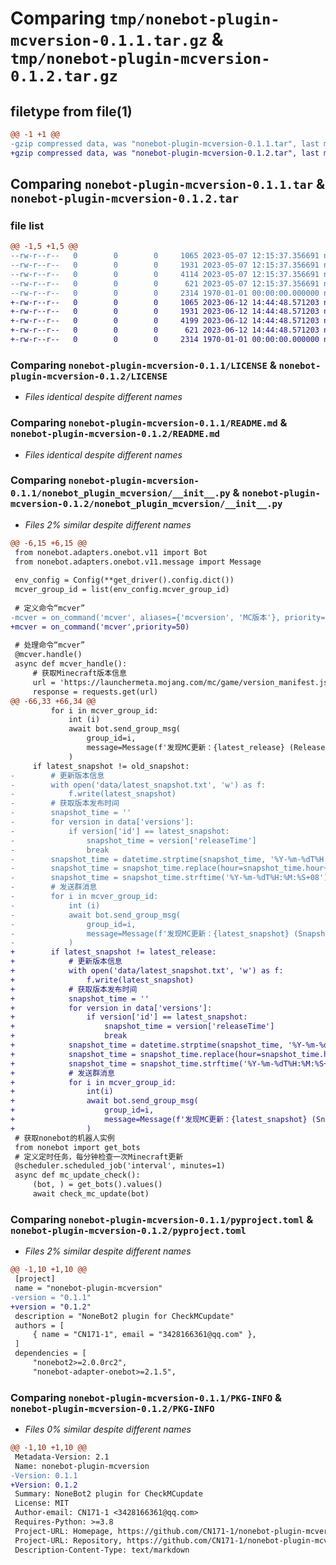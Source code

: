 # Comparing `tmp/nonebot-plugin-mcversion-0.1.1.tar.gz` & `tmp/nonebot-plugin-mcversion-0.1.2.tar.gz`

## filetype from file(1)

```diff
@@ -1 +1 @@
-gzip compressed data, was "nonebot-plugin-mcversion-0.1.1.tar", last modified: Sun May  7 12:15:47 2023, max compression
+gzip compressed data, was "nonebot-plugin-mcversion-0.1.2.tar", last modified: Mon Jun 12 14:44:59 2023, max compression
```

## Comparing `nonebot-plugin-mcversion-0.1.1.tar` & `nonebot-plugin-mcversion-0.1.2.tar`

### file list

```diff
@@ -1,5 +1,5 @@
--rw-r--r--   0        0        0     1065 2023-05-07 12:15:37.356691 nonebot-plugin-mcversion-0.1.1/LICENSE
--rw-r--r--   0        0        0     1931 2023-05-07 12:15:37.356691 nonebot-plugin-mcversion-0.1.1/README.md
--rw-r--r--   0        0        0     4114 2023-05-07 12:15:37.356691 nonebot-plugin-mcversion-0.1.1/nonebot_plugin_mcversion/__init__.py
--rw-r--r--   0        0        0      621 2023-05-07 12:15:37.356691 nonebot-plugin-mcversion-0.1.1/pyproject.toml
--rw-r--r--   0        0        0     2314 1970-01-01 00:00:00.000000 nonebot-plugin-mcversion-0.1.1/PKG-INFO
+-rw-r--r--   0        0        0     1065 2023-06-12 14:44:48.571203 nonebot-plugin-mcversion-0.1.2/LICENSE
+-rw-r--r--   0        0        0     1931 2023-06-12 14:44:48.571203 nonebot-plugin-mcversion-0.1.2/README.md
+-rw-r--r--   0        0        0     4199 2023-06-12 14:44:48.571203 nonebot-plugin-mcversion-0.1.2/nonebot_plugin_mcversion/__init__.py
+-rw-r--r--   0        0        0      621 2023-06-12 14:44:48.571203 nonebot-plugin-mcversion-0.1.2/pyproject.toml
+-rw-r--r--   0        0        0     2314 1970-01-01 00:00:00.000000 nonebot-plugin-mcversion-0.1.2/PKG-INFO
```

### Comparing `nonebot-plugin-mcversion-0.1.1/LICENSE` & `nonebot-plugin-mcversion-0.1.2/LICENSE`

 * *Files identical despite different names*

### Comparing `nonebot-plugin-mcversion-0.1.1/README.md` & `nonebot-plugin-mcversion-0.1.2/README.md`

 * *Files identical despite different names*

### Comparing `nonebot-plugin-mcversion-0.1.1/nonebot_plugin_mcversion/__init__.py` & `nonebot-plugin-mcversion-0.1.2/nonebot_plugin_mcversion/__init__.py`

 * *Files 2% similar despite different names*

```diff
@@ -6,15 +6,15 @@
 from nonebot.adapters.onebot.v11 import Bot
 from nonebot.adapters.onebot.v11.message import Message
 
 env_config = Config(**get_driver().config.dict())
 mcver_group_id = list(env_config.mcver_group_id)
 
 # 定义命令“mcver”
-mcver = on_command('mcver', aliases={'mcversion', 'MC版本'}, priority=50)
+mcver = on_command('mcver',priority=50)
 
 # 处理命令“mcver”
 @mcver.handle()
 async def mcver_handle():
     # 获取Minecraft版本信息
     url = 'https://launchermeta.mojang.com/mc/game/version_manifest.json'
     response = requests.get(url)
@@ -66,33 +66,34 @@
         for i in mcver_group_id:
             int (i)
             await bot.send_group_msg(
                 group_id=i,
                 message=Message(f'发现MC更新：{latest_release} (Release)\n时间：{release_time}')
             )
     if latest_snapshot != old_snapshot:
-        # 更新版本信息
-        with open('data/latest_snapshot.txt', 'w') as f:
-            f.write(latest_snapshot)
-        # 获取版本发布时间
-        snapshot_time = ''
-        for version in data['versions']:
-            if version['id'] == latest_snapshot:
-                snapshot_time = version['releaseTime']
-                break
-        snapshot_time = datetime.strptime(snapshot_time, '%Y-%m-%dT%H:%M:%S%z')
-        snapshot_time = snapshot_time.replace(hour=snapshot_time.hour+8)
-        snapshot_time = snapshot_time.strftime('%Y-%m-%dT%H:%M:%S+08')
-        # 发送群消息
-        for i in mcver_group_id:
-            int (i)
-            await bot.send_group_msg(
-                group_id=i,
-                message=Message(f'发现MC更新：{latest_snapshot} (Snapshot)\n时间：{snapshot_time}')
-            )
+        if latest_snapshot != latest_release:
+            # 更新版本信息
+            with open('data/latest_snapshot.txt', 'w') as f:
+                f.write(latest_snapshot)
+            # 获取版本发布时间
+            snapshot_time = ''
+            for version in data['versions']:
+                if version['id'] == latest_snapshot:
+                    snapshot_time = version['releaseTime']
+                    break
+            snapshot_time = datetime.strptime(snapshot_time, '%Y-%m-%dT%H:%M:%S%z')
+            snapshot_time = snapshot_time.replace(hour=snapshot_time.hour+8)
+            snapshot_time = snapshot_time.strftime('%Y-%m-%dT%H:%M:%S+08')
+            # 发送群消息
+            for i in mcver_group_id:
+                int(i)
+                await bot.send_group_msg(
+                    group_id=i,
+                    message=Message(f'发现MC更新：{latest_snapshot} (Snapshot)\n时间：{snapshot_time}')
+                )
 # 获取nonebot的机器人实例
 from nonebot import get_bots
 # 定义定时任务，每分钟检查一次Minecraft更新
 @scheduler.scheduled_job('interval', minutes=1)
 async def mc_update_check():
     (bot, ) = get_bots().values()
     await check_mc_update(bot)
```

### Comparing `nonebot-plugin-mcversion-0.1.1/pyproject.toml` & `nonebot-plugin-mcversion-0.1.2/pyproject.toml`

 * *Files 2% similar despite different names*

```diff
@@ -1,10 +1,10 @@
 [project]
 name = "nonebot-plugin-mcversion"
-version = "0.1.1"
+version = "0.1.2"
 description = "NoneBot2 plugin for CheckMCupdate"
 authors = [
     { name = "CN171-1", email = "3428166361@qq.com" },
 ]
 dependencies = [
     "nonebot2>=2.0.0rc2",
     "nonebot-adapter-onebot>=2.1.5",
```

### Comparing `nonebot-plugin-mcversion-0.1.1/PKG-INFO` & `nonebot-plugin-mcversion-0.1.2/PKG-INFO`

 * *Files 0% similar despite different names*

```diff
@@ -1,10 +1,10 @@
 Metadata-Version: 2.1
 Name: nonebot-plugin-mcversion
-Version: 0.1.1
+Version: 0.1.2
 Summary: NoneBot2 plugin for CheckMCupdate
 License: MIT
 Author-email: CN171-1 <3428166361@qq.com>
 Requires-Python: >=3.8
 Project-URL: Homepage, https://github.com/CN171-1/nonebot-plugin-mcversion
 Project-URL: Repository, https://github.com/CN171-1/nonebot-plugin-mcversion
 Description-Content-Type: text/markdown
```

